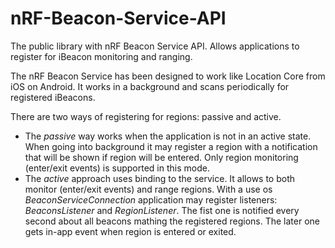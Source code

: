 nRF-Beacon-Service-API
======================

The public library with nRF Beacon Service API. Allows applications to register for iBeacon monitoring and ranging. 

The nRF Beacon Service has been designed to work like Location Core from iOS on Android. It works in a background and scans periodically for registered iBeacons.

There are two ways of registering for regions: passive and active. 

* The *passive* way works when the application is not in an active state. When going into background it may register a region with a notification that will be shown if region will be entered. Only region monitoring (enter/exit events) is supported in this mode.
* The *active* approach uses binding to the service. It allows to both monitor (enter/exit events) and range regions. With a use os _BeaconServiceConnection_ application may register listeners: _BeaconsListener_ and _RegionListener_. The fist one is notified every second about all beacons mathing the registered regions. The later one gets in-app event when region is entered or exited.
